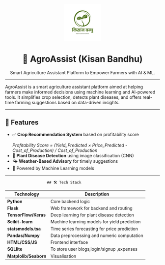 <p align="center">
  <img src="static/images/favicon.jpg" alt="AgroAssist Logo" width="120">
</p>

<h1 align="center">🌾 AgroAssist (Kisan Bandhu)</h1>

<p align="center">
  Smart Agriculture Assistant Platform to Empower Farmers with AI & ML.
</p>

---

AgroAssist is a smart agriculture assistant platform aimed at helping farmers make informed decisions using machine learning and AI-powered tools. It simplifies crop selection, detects plant diseases, and offers real-time farming suggestions based on data-driven insights.

---

## 🚀 Features

- ✅ **Crop Recommendation System** based on profitability score  
  <br> <span style="font-size:14px">*Profitability Score = (Yield_Predicted × Price_Predicted - Cost_of_Production) / Cost_of_Production*</span>
- 🦠 **Plant Disease Detection** using image classification (CNN)
- 🌤️ **Weather-Based Advisory** for timely suggestions
- 🧠 Powered by Machine Learning models
 
---

                       ## 🛠️ Tech Stack

| Technology            | Description                                          |
|------------------------|------------------------------------------------------|
| **Python**             | Core backend logic                                   |
| **Flask**              | Web framework for backend and routing                |
| **TensorFlow/Keras**   | Deep learning for plant disease detection            |
| **Scikit-learn**       | Machine learning models for yield prediction         |
| **statsmodels.tsa**    | Time series forecasting for price prediction         |
| **Pandas/Numpy**       | Data preprocessing and numeric computation           |
| **HTML/CSS/JS**        | Frontend interface                                   |
| **SQLlite**            | To store user blogs,login/signup ,expenses           |
| **Matplolib/Seaborn**  |  Visualisation                                       |

